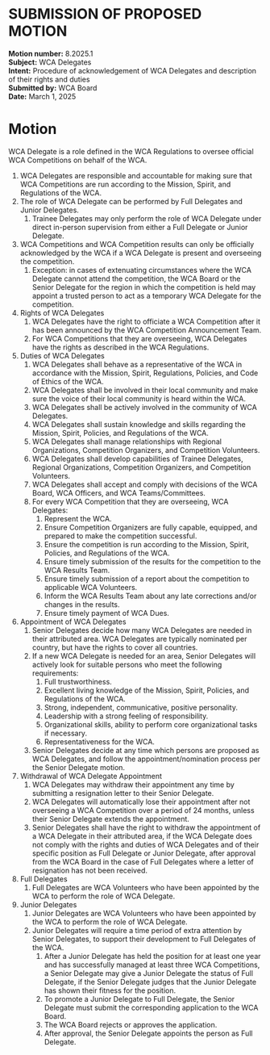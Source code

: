 # SUBMISSION OF PROPOSED MOTION

**Motion number:** 8.2025.1  
**Subject:** WCA Delegates  
**Intent:** Procedure of acknowledgement of WCA Delegates and description of their rights and duties  
**Submitted by:** WCA Board  
**Date:** March 1, 2025

# Motion

WCA Delegate is a role defined in the WCA Regulations to oversee official WCA Competitions on behalf of the WCA.

1. WCA Delegates are responsible and accountable for making sure that WCA Competitions are run according to the Mission, Spirit, and Regulations of the WCA.
2. The role of WCA Delegate can be performed by Full Delegates and Junior Delegates.
   1. Trainee Delegates may only perform the role of WCA Delegate under direct in-person supervision from either a Full Delegate or Junior Delegate.
3. WCA Competitions and WCA Competition results can only be officially acknowledged by the WCA if a WCA Delegate is present and overseeing the competition.
   1. Exception: in cases of extenuating circumstances where the WCA Delegate cannot attend the competition, the WCA Board or the Senior Delegate for the region in which the competition is held may appoint a trusted person to act as a temporary WCA Delegate for the competition.
4. Rights of WCA Delegates
   1. WCA Delegates have the right to officiate a WCA Competition after it has been announced by the WCA Competition Announcement Team.
   2. For WCA Competitions that they are overseeing, WCA Delegates have the rights as described in the WCA Regulations.
5. Duties of WCA Delegates
   1. WCA Delegates shall behave as a representative of the WCA in accordance with the Mission, Spirit, Regulations, Policies, and Code of Ethics of the WCA.
   2. WCA Delegates shall be involved in their local community and make sure the voice of their local community is heard within the WCA.
   3. WCA Delegates shall be actively involved in the community of WCA Delegates.
   4. WCA Delegates shall sustain knowledge and skills regarding the Mission, Spirit, Policies, and Regulations of the WCA.
   5. WCA Delegates shall manage relationships with Regional Organizations, Competition Organizers, and Competition Volunteers.
   6. WCA Delegates shall develop capabilities of Trainee Delegates, Regional Organizations, Competition Organizers, and Competition Volunteers.
   7. WCA Delegates shall accept and comply with decisions of the WCA Board, WCA Officers, and WCA Teams/Committees.
   8. For every WCA Competition that they are overseeing, WCA Delegates:
      1. Represent the WCA.
      2. Ensure Competition Organizers are fully capable, equipped, and prepared to make the competition successful.
      3. Ensure the competition is run according to the Mission, Spirit, Policies, and Regulations of the WCA.
      4. Ensure timely submission of the results for the competition to the WCA Results Team.
      5. Ensure timely submission of a report about the competition to applicable WCA Volunteers.
      6. Inform the WCA Results Team about any late corrections and/or changes in the results.
      7. Ensure timely payment of WCA Dues.
6. Appointment of WCA Delegates
   1. Senior Delegates decide how many WCA Delegates are needed in their attributed area. WCA Delegates are typically nominated per country, but have the rights to cover all countries.
   2. If a new WCA Delegate is needed for an area, Senior Delegates will actively look for suitable persons who meet the following requirements:
      1. Full trustworthiness.
      2. Excellent living knowledge of the Mission, Spirit, Policies, and Regulations of the WCA.
      3. Strong, independent, communicative, positive personality.
      4. Leadership with a strong feeling of responsibility.
      5. Organizational skills, ability to perform core organizational tasks if necessary.
      6. Representativeness for the WCA.
   3. Senior Delegates decide at any time which persons are proposed as WCA Delegates, and follow the appointment/nomination process per the Senior Delegate motion.
7. Withdrawal of WCA Delegate Appointment
   1. WCA Delegates may withdraw their appointment any time by submitting a resignation letter to their Senior Delegate.
   2. WCA Delegates will automatically lose their appointment after not overseeing a WCA Competition over a period of 24 months, unless their Senior Delegate extends the appointment.
   3. Senior Delegates shall have the right to withdraw the appointment of a WCA Delegate in their attributed area, if the WCA Delegate does not comply with the rights and duties of WCA Delegates and of their specific position as Full Delegate or Junior Delegate, after approval from the WCA Board in the case of Full Delegates where a letter of resignation has not been received.
8. Full Delegates
   1. Full Delegates are WCA Volunteers who have been appointed by the WCA to perform the role of WCA Delegate.
9. Junior Delegates
   1. Junior Delegates are WCA Volunteers who have been appointed by the WCA to perform the role of WCA Delegate.
   2. Junior Delegates will require a time period of extra attention by Senior Delegates, to support their development to Full Delegates of the WCA.
      1. After a Junior Delegate has held the position for at least one year and has successfully managed at least three WCA Competitions, a Senior Delegate may give a Junior Delegate the status of Full Delegate, if the Senior Delegate judges that the Junior Delegate has shown their fitness for the position.
      2. To promote a Junior Delegate to Full Delegate, the Senior Delegate must submit the corresponding application to the WCA Board.
      3. The WCA Board rejects or approves the application.
      4. After approval, the Senior Delegate appoints the person as Full Delegate.

